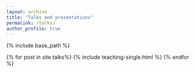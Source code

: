 ```yaml
---
layout: archive
title: "Talks and presentations"
permalink: /talks/
author_profile: true
---
```


{% include base_path %}

{% for post in site.talks%}
  {% include teaching-single.html %}
{% endfor %}
